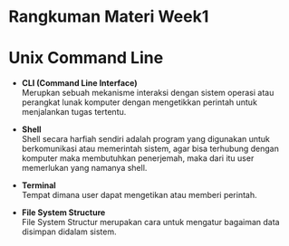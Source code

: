 # Rangkuman Materi Week1

# Unix Command Line<br>

- **CLI (Command Line Interface)** <br>
Merupkan sebuah mekanisme interaksi dengan sistem operasi atau perangkat lunak komputer dengan mengetikkan perintah untuk menjalankan tugas tertentu.

- **Shell** <br>
Shell secara harfiah sendiri adalah program yang digunakan untuk berkomunikasi atau memerintah sistem, agar bisa terhubung dengan komputer maka membutuhkan penerjemah, maka dari itu user memerlukan yang namanya shell.

- **Terminal**<br>
Tempat dimana user dapat mengetikan atau memberi perintah.

- **File System Structure**<br>
File System Structur merupakan cara untuk mengatur bagaiman data disimpan didalam sistem.




